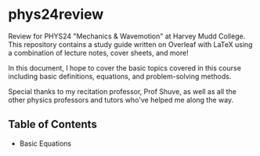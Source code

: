 # phys24review
Review for PHYS24 "Mechanics &amp; Wavemotion" at Harvey Mudd College.
This repository contains a study guide written on Overleaf with LaTeX using a combination of lecture notes, cover sheets, and more!

In this document, I hope to cover the basic topics covered in this course including basic definitions, equations, and problem-solving methods. 

Special thanks to my recitation professor, Prof Shuve, as well as all the other physics professors and tutors who've helped me along the way.

## Table of Contents
- Basic Equations
